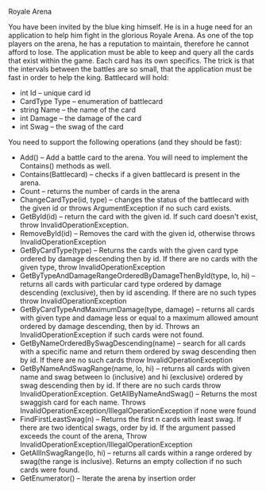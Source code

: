 Royale Arena

You have been invited by the blue king himself. He is in a huge need for an application to help him fight in the glorious Royale Arena. As one of the top players on the arena, he has a reputation to maintain, therefore he cannot afford to lose. The application must be able to keep and query all the cards that exist within the game. Each card has its own specifics. The trick is that the intervals between the battles are so small, that the application must be fast in order to help the king.
Battlecard will hold:
+	int Id – unique card id
+	CardType Type – enumeration of battlecard
+	string Name – the name of the card
+	int Damage – the damage of the card
+	int Swag – the swag of the card

You need to support the following operations (and they should be fast):
+	Add() – Add a battle card to the arena. You will need to implement the Contains() methods as well.
+	Contains(Battlecard) – checks if a given battlecard is present in the arena.
+	Count – returns the number of cards in the arena
+	ChangeCardType(id, type) – changes the status of the battlecard with the given id or throws ArgumentException if no such card exists. 
+	GetById(id) – return the card with the given id. If such card doesn't exist, throw InvalidOperationException.
+	RemoveById(id) – Removes the card with the given id, otherwise throws InvalidOperationException
+	GetByCardType(type) – Returns the cards with the given card type ordered by damage descending then by id. If there are no cards with the given type, throw InvalidOperationException
+	GetByTypeAndDamageRangeOrderedByDamageThenById(type, lo, hi) – returns all cards with particular card type ordered by damage descending (exclusive), then by id ascending. If there are no such types throw InvalidOperationException
+	GetByCardTypeAndMaximumDamage(type, damage) – returns all cards with given type and damage less or equal to a maximum allowed amount ordered by damage descending, then by id. Throws an InvalidOperationException if such cards were not found.
+	GetByNameOrderedBySwagDescending(name) – search for all cards with a specific name and return them ordered by swag descending then by id. If there are no such cards throw InvalidOperationException
+	GetByNameAndSwagRange(name, lo, hi) – returns all cards with given name and swag between lo (inclusive) and hi (exclusive) ordered by swag descending then by id. If there are no such cards throw InvalidOperationException.
GetAllByNameAndSwag() – Returns the most swaggish card for each name. Throws InvalidOperationException/IllegalOperationException if none were found
+	FindFirstLeastSwag(n) – Returns the first n cards with least swag. If there are two identical swags, order by id. If the argument passed exceeds the count of the arena, 
Throw InvalidOperationException/IllegalOperationException
+	GetAllInSwagRange(lo, hi) – returns all cards within a range ordered by swag(the range is inclusive). Returns an empty collection if no such cards were found.
+	GetEnumerator() – Iterate the arena by insertion order 
